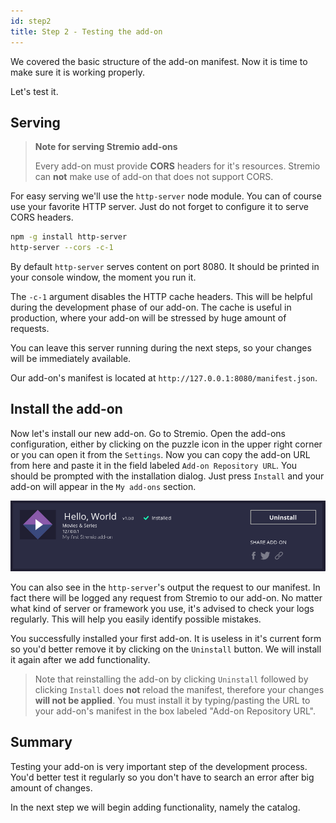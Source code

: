 ```yaml
---
id: step2
title: Step 2 - Testing the add-on
---
```


We covered the basic structure of the add-on manifest. Now it is time to make sure it is working properly.

Let's test it.

## Serving

> **Note for serving Stremio add-ons**
>
> Every add-on must provide **CORS** headers for it's resources. Stremio can **not** make use of add-on that does not support CORS.

For easy serving we'll use the `http-server` node module. You can of course use your favorite HTTP server. Just do not forget to configure it to serve CORS headers.

```sh
npm -g install http-server
http-server --cors -c-1
```

By default `http-server` serves content on port 8080. It should be printed in your console window, the moment you run it.

The `-c-1` argument disables the HTTP cache headers. This will be helpful during the development phase of our add-on. The cache is useful in production, where your add-on will be stressed by huge amount of requests.

You can leave this server running during the next steps, so your changes will be immediately available.

Our add-on's manifest is located at `http://127.0.0.1:8080/manifest.json`.

## Install the add-on

Now let's install our new add-on. Go to Stremio. Open the add-ons configuration, either by clicking on the puzzle icon in the upper right corner or you can open it from the `Settings`. Now you can copy the add-on URL from here and paste it in the field labeled `Add-on Repository URL`. You should be prompted with the installation dialog. Just press `Install` and your add-on will appear in the `My add-ons` section.

![Installed add-on](img/install.png)

You can also see in the `http-server`'s output the request to our manifest. In fact there will be logged any request from Stremio to our add-on. No matter what kind of server or framework you use, it's advised to check your logs regularly. This will help you easily identify possible mistakes.

You successfully installed your first add-on. It is useless in it's current form so you'd better remove it by clicking on the `Uninstall` button. We will install it again after we add functionality.

> Note that reinstalling the add-on by clicking `Uninstall` followed by clicking `Install` does **not** reload the manifest, therefore your changes **will not be applied**. You must install it by typing/pasting the URL to your add-on's manifest in the box labeled "Add-on Repository URL".

Summary
---

Testing your add-on is very important step of the development process. You'd better test it regularly so you don't have to search an error after big amount of changes.

In the next step we will begin adding functionality, namely the catalog.
